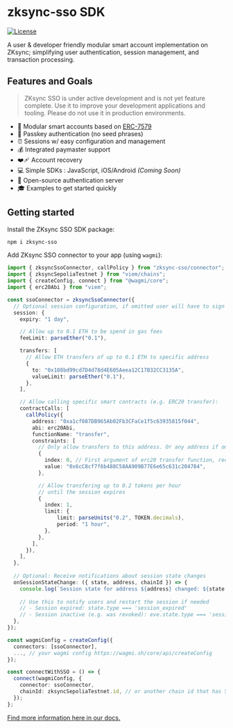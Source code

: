 # zksync-sso SDK

[![License](https://img.shields.io/badge/license-MIT-blue)](LICENSE-MIT)

A user & developer friendly modular smart account implementation on ZKsync;
simplifying user authentication, session management, and transaction processing.

## Features and Goals

<!-- prettier-ignore -->
> ZKsync SSO is under active development and is not yet feature
> complete. Use it to improve your development applications and tooling. Please
> do not use it in production environments.

- 🧩 Modular smart accounts based on
  [ERC-7579](https://eips.ethereum.org/EIPS/eip-7579#modules)
- 🔑 Passkey authentication (no seed phrases)
- ⏰ Sessions w/ easy configuration and management
- 💰 Integrated paymaster support
- ❤️‍🩹 Account recovery
- 💻 Simple SDKs : JavaScript, iOS/Android _(Coming Soon)_
- 🤝 Open-source authentication server
- 🎓 Examples to get started quickly

## Getting started

Install the ZKsync SSO SDK package:

```sh
npm i zksync-sso
```

Add ZKsync SSO connector to your app (using `wagmi`):

```ts
import { zksyncSsoConnector, callPolicy } from "zksync-sso/connector";
import { zksyncSepoliaTestnet } from "viem/chains";
import { createConfig, connect } from "@wagmi/core";
import { erc20Abi } from "viem";

const ssoConnector = zksyncSsoConnector({
  // Optional session configuration, if omitted user will have to sign every transaction via Auth Server
  session: {
    expiry: "1 day",

    // Allow up to 0.1 ETH to be spend in gas fees
    feeLimit: parseEther("0.1"),

    transfers: [
      // Allow ETH transfers of up to 0.1 ETH to specific address
      {
        to: "0x188bd99cd7D4d78d4E605Aeea12C17B32CC3135A",
        valueLimit: parseEther("0.1"),
      },
    ],

    // Allow calling specific smart contracts (e.g. ERC20 transfer):
    contractCalls: [
      callPolicy({
        address: "0xa1cf087DB965Ab02Fb3CFaCe1f5c63935815f044",
        abi: erc20Abi,
        functionName: "transfer",
        constraints: [
          // Only allow transfers to this address. Or any address if omitted
          {
            index: 0, // First argument of erc20 transfer function, recipient address
            value: "0x6cC8cf7f6b488C58AA909B77E6e65c631c204784",
          },

          // Allow transfering up to 0.2 tokens per hour
          // until the session expires
          {
            index: 1,
            limit: {
                limit: parseUnits("0.2", TOKEN.decimals),
                period: "1 hour",
            },
          },
        ],
      }),
    ],
  },
  
  // Optional: Receive notifications about session state changes
  onSessionStateChange: ({ state, address, chainId }) => {
    console.log(`Session state for address ${address} changed: ${state.type} - ${state.message}`);
    
    // Use this to notify users and restart the session if needed
    // - Session expired: state.type === 'session_expired'
    // - Session inactive (e.g. was revoked): eve.state.type === 'session_inactive'
  },
});

const wagmiConfig = createConfig({
  connectors: [ssoConnector],
  ..., // your wagmi config https://wagmi.sh/core/api/createConfig
});

const connectWithSSO = () => {
  connect(wagmiConfig, {
    connector: ssoConnector,
    chainId: zksyncSepoliaTestnet.id, // or another chain id that has SSO support
  });
};
```

[Find more information here in our docs.](https://docs.zksync.io/build/zksync-sso)
